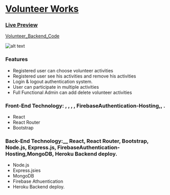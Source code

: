 
# [ Volunteer Works ](https://volenteer-work.web.app/)
 ### [Live Preview](https://volenteer-work.web.app/ " Volunteer Works wev app.")    
 [Volunteer_Backend_Code](https://github.com/mamunur13525/volenteer_work_server/ " Volunteer Works Backend COde.")    
 
![alt text](https://i.ibb.co/Xt9hz4h/Volunteer-Works.png)

### Features
*	Registered user can choose volunteer activities
* Registered user see his activities and remove his activities 
* Login & logout authentication system.
* User can participate in multiple activities
* Full Functional Admin can add delete volunteer activities






### __Front-End Technology:__ , , , , FirebaseAuthentication-Hosting,, .
*	React
* React Router
* Bootstrap

### Back-End Technology:__ React, React Router, Bootstrap, Node.js, Express.js, FirebaseAuthentication-Hosting,MongoDB, Heroku Backend deploy.
*	Node.js
* Express.jsies 
* MongoDB
* Firebase Athuentication
* Heroku Backend deploy.

